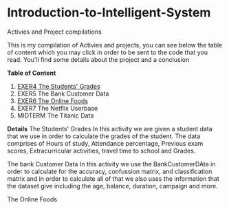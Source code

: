 # Introduction-to-Intelligent-System
Activies and Project compilations

This is my compilation of Activies and projects, you can see below the table of content which you may click in order to be sent to the code that you read. You'll find some details about the project and a conclusion

**Table of Content**
1. [EXER4 The Students' Grades](https://colab.research.google.com/drive/1VghP4wxI0sEfrTB78CJvt0h08rQM_OOj)
2. EXER5 The Bank Customer Data
3. [EXER6 The Online Foods](https://github.com/Daonewhoknocks/Introduction-to-Intelligent-System/blob/main/2A-MANGULABNAN-EXER6.ipynb)
4. EXER7 The Netflix Userbase
5. MIDTERM The Titanic Data

**Details**
The Students' Grades
In this activity we are given a student data that we use in order to calculate the grades of the student. The data comprises of Hours of study, Attendance percentage, Previous exam scores, Extracurricular activities, travel time to school and Grades.

The bank Customer Data
In this activity we use the BankCustomerDAta in order to calculate for the accuracy, confussion matrix, and classification matrix and in order to calculate all of that we also uses the information that the dataset give including the age, balance, duration, campaign and more.

The Online Foods


